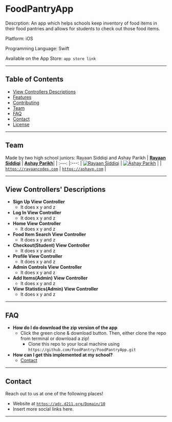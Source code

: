 # FoodPantryApp
Descrption: An app which helps schools keep inventory of food items in their food pantries and allows for students to check out those food items.

Platform: iOS

Programming Language: Swift

Available on the App Store: `app store link` 

---

## Table of Contents 
- [View Controllers Descriptions](#View-Controllers'-Descriptions)
- [Features](#features)
- [Contributing](#contributing)
- [Team](#team)
- [FAQ](#faq)
- [Contact](#contact)
- [License](#license)


---


## Team
Made by two high school juniors: Rayaan Siddiqi and Ashay Parikh
| <a href="https://rayaancodes.weebly.com" target="_blank">**Rayaan Siddiqi**</a> | <a href="https://ashayp.com" target="_blank">**Ashay Parikh**</a>| 
| :---: |:---:
| [![Rayaan Siddiqi](https://avatars1.githubusercontent.com/u/4284691?v=3&s=200)](https://rayaancodes.weebly.com)    | [![Ashay Parikh](https://avatars1.githubusercontent.com/u/4284691?v=3&s=200)](https://ashayp.com) | 
| <a href="https://rayaancodes.weebly.com" target="_blank">`https://rayaancodes.com`</a> | <a href="https://ashayp.com" target="_blank">`https://ashayp.com`</a> | 


---

## View Controllers' Descriptions

- **Sign Up View Controller**
    - It does x y and z
- **Log In View Controller**
    - It does x y and z    
- **Home View Controller**
    - It does x y and z
- **Food Item Search View Controller**
    - It does x y and z   
- **Checkout(Student) View Controller**
    - It does x y and z
- **Profile View Controller**
    - It does x y and z   
- **Admin Controls View Controller**
    - It does x y and z
- **Add Items(Admin) View Controller**
    - It does x y and z      
- **View Statistics(Admin) View Controller**
    - It does x y and z   
---

## FAQ

- **How do I do download the zip version of the app**
    - Click the green clone & download button. Then, either clone the repo from terminal or download a zip!
        - Clone this repo to your local machine using `https://github.com/FoodPantry/FoodPantryApp.git`
- **How can I get this implemented at my school?**
    - [Contact](#Contact)
---

## Contact

Reach out to us at one of the following places!

- Website at <a href="https://adc.d211.org/Domain/10" target="_blank">`https://adc.d211.org/Domain/10`</a>
- Insert more social links here.

---

